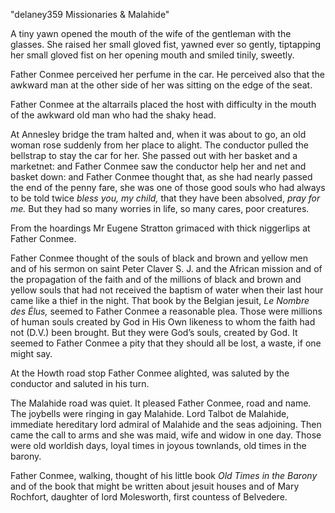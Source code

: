 "delaney359 Missionaries & Malahide"

A tiny yawn opened the mouth of the wife of the gentleman with the glasses. She raised her small gloved fist, yawned ever so gently, tiptapping her small gloved fist on her opening mouth and smiled tinily, sweetly.

Father Conmee perceived her perfume in the car. He perceived also that the awkward man at the other side of her was sitting on the edge of the seat.

Father Conmee at the altarrails placed the host with difficulty in the mouth of the awkward old man who had the shaky head.

At Annesley bridge the tram halted and, when it was about to go, an old woman rose suddenly from her place to alight. The conductor pulled the bellstrap to stay the car for her. She passed out with her basket and a marketnet: and Father Conmee saw the conductor help her and net and basket down: and Father Conmee thought that, as she had nearly passed the end of the penny fare, she was one of those good souls who had always to be told twice *bless you, my child,* that they have been absolved, *pray for me.* But they had so many worries in life, so many cares, poor creatures.

From the hoardings Mr Eugene Stratton grimaced with thick niggerlips at Father Conmee.

Father Conmee thought of the souls of black and brown and yellow men and of his sermon on saint Peter Claver S. J. and the African mission and of the propagation of the faith and of the millions of black and brown and yellow souls that had not received the baptism of water when their last hour came like a thief in the night. That book by the Belgian jesuit, *Le Nombre des Élus,* seemed to Father Conmee a reasonable plea. Those were millions of human souls created by God in His Own likeness to whom the faith had not (D.V.) been brought. But they were God’s souls, created by God. It seemed to Father Conmee a pity that they should all be lost, a waste, if one might say.

At the Howth road stop Father Conmee alighted, was saluted by the conductor and saluted in his turn.

The Malahide road was quiet. It pleased Father Conmee, road and name. The joybells were ringing in gay Malahide. Lord Talbot de Malahide, immediate hereditary lord admiral of Malahide and the seas adjoining. Then came the call to arms and she was maid, wife and widow in one day. Those were old worldish days, loyal times in joyous townlands, old times in the barony.

Father Conmee, walking, thought of his little book *Old Times in the Barony* and of the book that might be written about jesuit houses and of Mary Rochfort, daughter of lord Molesworth, first countess of Belvedere.
